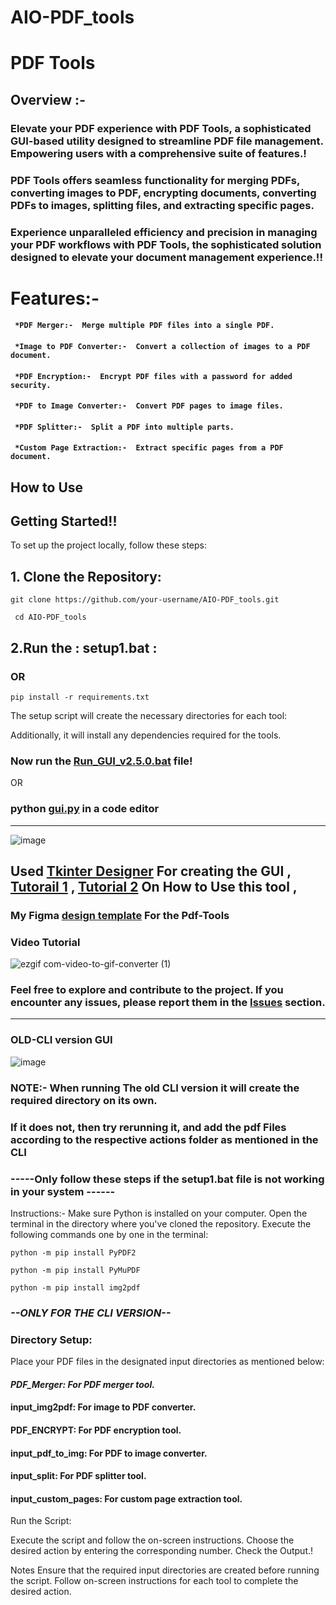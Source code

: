 # AIO-PDF_tools
# PDF Tools
## Overview :- 
### Elevate your PDF experience with PDF Tools, a sophisticated GUI-based utility designed to streamline PDF file management. Empowering users with a comprehensive suite of features.!

### PDF Tools offers seamless functionality for merging PDFs, converting images to PDF, encrypting documents, converting PDFs to images, splitting files, and extracting specific pages.

### Experience unparalleled efficiency and precision in managing your PDF workflows with PDF Tools, the sophisticated solution designed to elevate your document management experience.!!







# Features:-
#### ``` *PDF Merger:-  Merge multiple PDF files into a single PDF.```

#### ``` *Image to PDF Converter:-  Convert a collection of images to a PDF document.```

#### ``` *PDF Encryption:-  Encrypt PDF files with a password for added security.```

#### ``` *PDF to Image Converter:-  Convert PDF pages to image files.```

#### ``` *PDF Splitter:-  Split a PDF into multiple parts.```

#### ``` *Custom Page Extraction:-  Extract specific pages from a PDF document.```


## How to Use
 
## **Getting Started!!**

To set up the project locally, follow these steps:

## 1. **Clone the Repository:**
    
   ```
   git clone https://github.com/your-username/AIO-PDF_tools.git
   ```
   
   ```
    cd AIO-PDF_tools
   ```
## 2.**Run the : setup1.bat :**

### OR
```
pip install -r requirements.txt
```

The setup script will create the necessary directories for each tool:

Additionally, it will install any dependencies required for the tools.

### Now run the [Run_GUI_v2.5.0.bat]()  file!
OR
### python [gui.py]() in a code editor 
-------------------------------------------------------------
![image](https://github.com/vedantterse/AIO-PDF_tools/assets/69134828/d9db689d-75b9-48eb-aed6-82bdd6883ac5)

## Used [Tkinter Designer](https://github.com/ParthJadhav/Tkinter-Designer) For creating the GUI , [Tutorail 1](https://youtu.be/Qd-jJjduWeQ?si=RaJTiF42pUxeI6yC) , [Tutorial 2](https://youtu.be/oLxFqpUbaAE?si=1u-FIYFBbHv2tuc-) On How to Use this tool , 

### My Figma [design template](https://www.figma.com/design/yo6XkWwyJXDtptnZuqGVWy/tkinterdesginer?node-id=0-1&t=56Ry3iitLcoHaIXb-1) For the Pdf-Tools 

### Video Tutorial 

![ezgif com-video-to-gif-converter (1)](https://github.com/vedantterse/AIO-PDF_tools/assets/69134828/92b62693-1d5e-499b-9dd6-b211c85e5381)


### Feel free to explore and contribute to the project. If you encounter any issues, please report them in the [Issues](https://github.com/vedantterse/AIO-PDF_tools/issues) section.

-----------------------------------






### OLD-CLI version GUI 
![image](https://github.com/vedantterse/AIO-PDF_tools/assets/69134828/86bc9c07-9f9f-47f1-a830-0a4171e036b7)

### **NOTE:-** When running The old CLI version it will create the required directory on its own.

### If it does not, then try rerunning it, and add the pdf Files according to the respective actions folder as mentioned in the CLI





### -----Only follow these steps if the setup1.bat file is not working in your system ------
Instructions:-
Make sure Python is installed on your computer.
Open the terminal in the directory where you've cloned the repository.
Execute the following commands one by one in the terminal:
 
 ```
python -m pip install PyPDF2
 ```

 ```
 python -m pip install PyMuPDF
```
 
 ```
python -m pip install img2pdf
```
 



### ***--ONLY FOR THE CLI VERSION--***


### **Directory Setup:**
Place your PDF files in the designated input directories as mentioned below:

#### _PDF_Merger: For PDF merger tool._

#### input_img2pdf: For image to PDF converter.

#### PDF_ENCRYPT: For PDF encryption tool.

#### input_pdf_to_img: For PDF to image converter.

#### input_split: For PDF splitter tool.

#### input_custom_pages: For custom page extraction tool.

Run the Script:

Execute the script and follow the on-screen instructions.
Choose the desired action by entering the corresponding number.
Check the Output.!

  
Notes
Ensure that the required input directories are created before running the script.
Follow on-screen instructions for each tool to complete the desired action.

 
